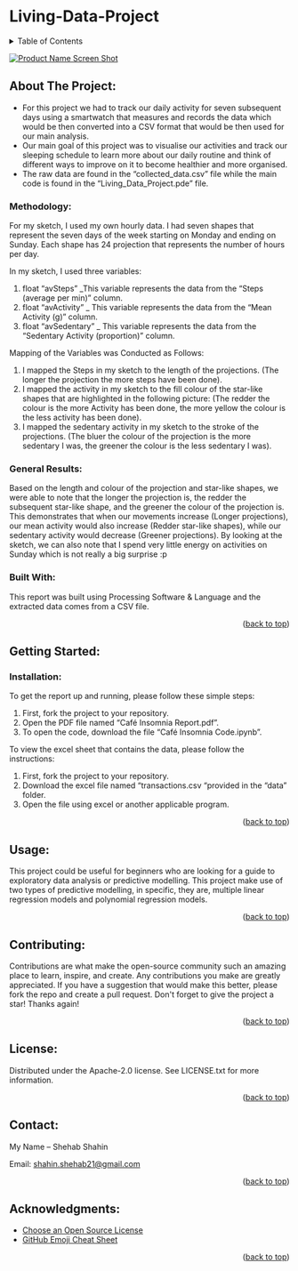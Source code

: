 # Living-Data-Project

<!-- TABLE OF CONTENTS -->
<details>
  <summary>Table of Contents</summary>
  <ol>
    <li>
      <a href="#about-the-project">About The Project</a>
      <ul>
        <li><a href="#methodology">Methodology</a></li>
        <li><a href="#general-results">General Results</a></li>
        <li><a href="#built-with">Built With</a></li>
      </ul>
    </li>
    <li>
      <a href="#getting-started">Getting Started</a>
      <ul>
        <li><a href="#installation">Installation</a></li>
      </ul>
    </li>
    <li><a href="#usage">Usage</a></li>
    <li><a href="#contributing">Contributing</a></li>
    <li><a href="#license">License</a></li>
    <li><a href="#contact">Contact</a></li>
    <li><a href="#acknowledgments">Acknowledgments</a></li>
  </ol>
</details>


[![Product Name Screen
Shot][product-screenshot]](https://example.com)

<!-- ABOUT THE PROJECT -->
## About The Project:
*	For this project we had to track our daily activity for seven subsequent days using a smartwatch that measures and records the data which would be then converted into a CSV format that would be then used for our main analysis. 
*	Our main goal of this project was to visualise our activities and track our sleeping schedule to learn more about our daily routine and think of different ways to improve on it to become healthier and more organised. 
*	The raw data are found in the “collected_data.csv” file while the main code is found in the “Living_Data_Project.pde” file. 

### Methodology:
For my sketch, I used my own hourly data. I had seven shapes that represent the seven days of the week starting on Monday and ending on Sunday. Each shape has 24 projection that represents the number of hours per day. 

In my sketch, I used three variables:
1.	float “avSteps” _This variable represents the data from the “Steps (average per min)” column.
2.	float “avActivity” _ This variable represents the data from the “Mean Activity (g)” column.
3.	float “avSedentary” _ This variable represents the data from the “Sedentary Activity (proportion)” column. 

Mapping of the Variables was Conducted as Follows:
1.	I mapped the Steps in my sketch to the length of the projections. (The longer the projection the more steps have been done).
2.	I mapped the activity in my sketch to the fill colour of the star-like shapes that are highlighted in the following picture: 
(The redder the colour is the more Activity has been done, the more yellow the colour is the less activity has been done).
3.	I mapped the sedentary activity in my sketch to the stroke of the projections. (The bluer the colour of the projection is the more sedentary I was, the greener the colour is the less sedentary I was).


### General Results:
Based on the length and colour of the projection and star-like shapes, we were able to note that the longer the projection is, the redder the subsequent star-like shape, and the greener the colour of the projection is. This demonstrates that when our movements increase (Longer projections), our mean activity would also increase (Redder star-like shapes), while our sedentary activity would decrease (Greener projections). 
By looking at the sketch, we can also note that I spend very little energy on activities on Sunday which is not really a big surprise :p 

### Built With:
This report was built using Processing Software & Language and the extracted data comes from a CSV file.

<p align="right">(<a href="#top">back to top</a>)</p>

<!-- GETTING STARTED -->
## Getting Started:

### Installation:
To get the report up and running, please follow these simple steps:
1. 	First, fork the project to your repository.
2.	Open the PDF file named “Café Insomnia Report.pdf”. 
3.	To open the code, download the file “Café Insomnia Code.ipynb”.
 
To view the excel sheet that contains the data, please follow the instructions:
1.	First, fork the project to your repository.
2.	Download the excel file named “transactions.csv “provided in the “data” folder. 
3.	Open the file using excel or another applicable program. 

 

<p align="right">(<a href="#top">back to top</a>)</p>


<!-- USAGE EXAMPLES -->
## Usage:
This project could be useful for beginners who are looking for a guide to exploratory data analysis or predictive modelling. This project make use of two types of predictive modelling, in specific, they are, multiple linear regression models and polynomial regression models. 

<p align="right">(<a href="#top">back to top</a>)</p>


<!-- CONTRIBUTING -->
## Contributing:
Contributions are what make the open-source community such an amazing place to learn, inspire, and create. Any contributions you make are greatly appreciated.
If you have a suggestion that would make this better, please fork the repo and create a pull request. Don't forget to give the project a star! Thanks again!

<p align="right">(<a href="#top">back to top</a>)</p>

<!-- LICENSE -->
## License:
Distributed under the Apache-2.0 license. See LICENSE.txt for more information.

<p align="right">(<a href="#top">back to top</a>)</p>


<!-- CONTACT -->
## Contact:
My Name – Shehab Shahin

Email: [shahin.shehab21@gmail.com](shahin.shehab21@gmail.com)

<p align="right">(<a href="#top">back to top</a>)</p>

<!-- ACKNOWLEDGMENTS -->
## Acknowledgments:

* [Choose an Open Source License](https://choosealicense.com)
* [GitHub Emoji Cheat Sheet](https://www.webpagefx.com/tools/emoji-cheat-sheet)

<p align="right">(<a href="#top">back to top</a>)</p>

<!-- MARKDOWN LINKS & IMAGES -->
[product-screenshot]: images/screenshot.png

